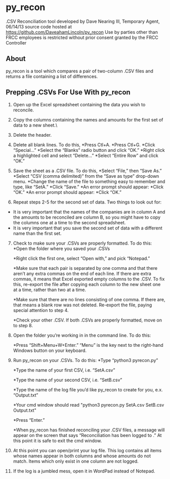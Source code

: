 py_recon
========

.CSV Reconciliation tool
developed by Dave Nearing III, Temporary Agent, 06/14/13
source code hosted at https://github.com/DaveahamLincoln/py_recon
Use by parties other than FRCC employees is restricted without prior consent granted by the FRCC Controller

About
--------
py_recon is a tool which compares a pair of two-column .CSV files and returns a file containing a list of differences.

Prepping .CSVs For Use With py_recon
--------
1. Open up the Excel spreadsheet containing the data you wish to reconcile.

2. Copy the columns containing the names and amounts for the first set of data to a new sheet.\

3. Delete the header.

4. Delete all blank lines.  To do this, 
    *Press Ctl+A.
    *Press Ctl+G.
	*Click “Special…”
	*Select the “Blanks” radio button and click “OK.”
	*Right click a highlighted cell and select “Delete…”
	*Select “Entire Row” and click “OK.”

5. Save the sheet as a .CSV file.  To do this, 
    *Select “File,” then “Save As.”
	*Select “CSV (comma delimited)” from the “Save as type” drop-down menu.
	*Change the name of the file to something easy to remember and type, like “SetA.”
	*Click “Save.”
	*An error prompt should appear:
 	*Click “OK.”
	*An error prompt should appear:
 	*Click “OK.”

6. Repeat steps 2-5 for the second set of data.  Two things to look out for:
* It is very important that the names of the companies are in column A and the amounts to be reconciled are column B, so you might have to copy the columns one at a time to the second spreadsheet.
* It is very important that you save the second set of data with a different name than the first set.

7. Check to make sure your .CSVs are properly formatted.  To do this:
    *Open the folder where you saved your .CSVs  

	*Right click the first one, select “Open with,” and pick “Notepad.”  
    
    *Make sure that each pair is separated by one comma and that there aren’t any extra commas on the end of each line.  If there are extra commas, it means that Excel exported empty columns to the .CSV.  To fix this, re-export the file after copying each column to the new sheet one at a time, rather than two at a time.  
    
    *Make sure that there are no lines consisting of one comma.  If there are, that means a blank row was not deleted.  Re-export the file, paying special attention to step 4.  
    
    *Check your other .CSV.  If both .CSVs are properly formatted, move on to step 8.  

8.  Open the folder you’re working in in the command line.  To do this:
    
    *Press “Shift+Menu+W+Enter.”  “Menu” is the key next to the right-hand Windows button on your keyboard.  

9. Run py_recon on your .CSVs.  To do this:
    *Type “python3 pyrecon.py”  

	*Type the name of your first CSV, i.e. “SetA.csv”  
    
	*Type the name of your second CSV, i.e. “SetB.csv”  
    
	*Type the name of the log file you’d like py_recon to create for you, e.x. “Output.txt”  
    
    *Your cmd window should read "python3 pyrecon.py SetA.csv SetB.csv Output.txt"  
    
    *Press “Enter.”  
    
    *When py_recon has finished reconciling your .CSV files, a message will appear on the screen that says “Reconciliation has been logged to <your log name>.”  At this point it is safe to exit the cmd window.  
    
10. At this point you can open/print your log file.  This log contains all items whose names appear in both columns and whose amounts do not match.   Items which only exist in one column are not logged.

11. If the log is a jumbled mess, open it in WordPad instead of Notepad.